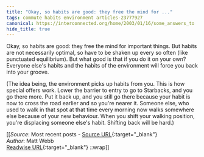 ```yaml
---
title: "Okay, so habits are good: they free the mind for ..."
tags: commute habits environment articles-23777927
canonical: https://interconnected.org/home/2003/01/16/some_answers_to
hide_title: true
---
```


Okay, so habits are good: they free the mind for important things. But habits are not necessarily optimal, so have to be shaken up every so often (like punctuated equilibrium). But what good is that if you do it on your own? Everyone else's habits and the habits of the environment will force you back into your groove.

(The idea being, the environment picks up habits from you. This is how special offers work. Lower the barrier to entry to go to Starbacks, and you go there more. Put it back up, and you still go there because your habit is now to cross the road earlier and so you're nearer it. Someone else, who used to walk in that spot at that time every morning now walks somewhere else because of your new behaviour. When you shift your walking position, you're displacing someone else's habit. Shifting back will be hard.)


[[_Source_: Most recent posts - [Source URL](https://interconnected.org/home/2003/01/16/some_answers_to){:target="_blank"}<br>
_Author_: Matt Webb<br>
[Readwise URL](https://readwise.io/open/468479763){:target="_blank"}
::wrap]]